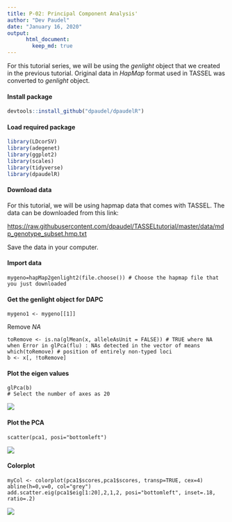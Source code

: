 ```yaml
---
title: P-02: Principal Component Analysis'
author: "Dev Paudel"
date: "January 16, 2020"
output:
      html_document:
        keep_md: true
---
```

For this tutorial series, we will be using the _genlight_ object that we created in the previous tutorial. 
Original data in _HapMap_ format used in TASSEL was converted to _genlight_ object. 

#### Install package

```r
devtools::install_github("dpaudel/dpaudelR") 
```

#### Load required package

```r
library(LDcorSV)
library(adegenet)
library(ggplot2)
library(scales)
library(tidyverse)
library(dpaudelR)
```
#### Download data
For this tutorial, we will be using hapmap data that comes with TASSEL. The data can be downloaded from this link:

https://raw.githubusercontent.com/dpaudel/TASSELtutorial/master/data/mdp_genotype_subset.hmp.txt

Save the data in your computer.

#### Import data
```
mygeno=hapMap2genlight2(file.choose()) # Choose the hapmap file that you just downloaded
```

#### Get the genlight object for DAPC
```
mygeno1 <- mygeno[[1]]
```
Remove _NA_

```
toRemove <- is.na(glMean(x, alleleAsUnit = FALSE)) # TRUE where NA when Error in glPca(flu) : NAs detected in the vector of means
which(toRemove) # position of entirely non-typed loci
b <- x[, !toRemove]
```

#### Plot the eigen values

```
glPca(b) 
# Select the number of axes as 20
```
![](https://rbiology.github.io/rbiologyimages/p02_eigenvalues.png)<!-- -->

#### Plot the PCA 

```
scatter(pca1, posi="bottomleft")
```
![](https://rbiology.github.io/rbiologyimages/p02_pca.png)<!-- -->

#### Colorplot

```
myCol <- colorplot(pca1$scores,pca1$scores, transp=TRUE, cex=4)
abline(h=0,v=0, col="grey")
add.scatter.eig(pca1$eig[1:20],2,1,2, posi="bottomleft", inset=.18, ratio=.2)
```
![](https://rbiology.github.io/rbiologyimages/p02_colorplot.png)<!-- -->


